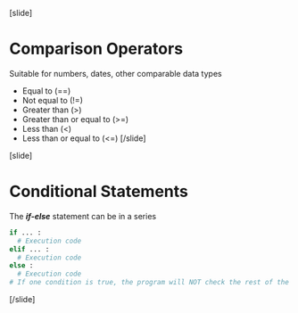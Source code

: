 [slide]
# Comparison Operators
Suitable for numbers, dates, other comparable data types

* Equal to (==)
* Not equal to (!=)
* Greater than (>)
* Greater than or equal to (>=)
* Less than (<)
* Less than or equal to (<=)
[/slide]

[slide]
# Conditional Statements
The ***if-else*** statement can be in a series
```python
if ... : 
  # Execution code
elif ... :
  # Execution code
else :
  # Execution code
# If one condition is true, the program will NOT check the rest of the conditions
```
[/slide]